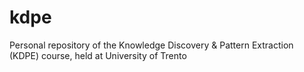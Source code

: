 # kdpe
Personal repository of the Knowledge Discovery &amp; Pattern Extraction (KDPE) course, held at University of Trento
